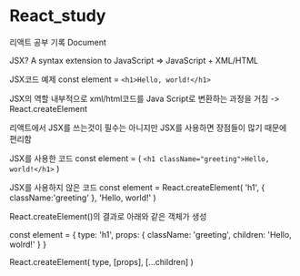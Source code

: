 # React_study

리액트 공부 기록 Document


JSX?
A syntax extension to JavaScript
=> JavaScript + XML/HTML
 
JSX코드 예제
const element = ```<h1>Hello, world!</h1>```

JSX의 역할
내부적으로 xml/html코드를 Java Script로 변환하는 과정을 거침 -> React.createElement

 
리액트에서 JSX를 쓰는것이 필수는 아니지만
JSX를 사용하면 장점들이 많기 때문에 편리함

JSX를 사용한 코드
const element = ( ```<h1 className="greeting">Hello, world!</h1>``` )

JSX를 사용하지 않은 코드
const element = React.createElement( 'h1', { className:'greeting' }, 'Hello, world!' )

React.createElement()의 결과로 아래와 같은 객체가 생성

const element = {
type: 'h1',
props: {
  className: 'greeting',
  children: 'Hello, wolrd!'
  }
}

React.createElement(
type,
[props],
[...children]
)
